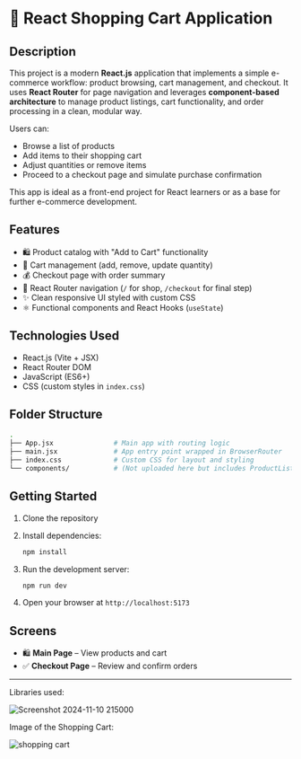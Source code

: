 # 🛒 React Shopping Cart Application

## Description

This project is a modern **React.js** application that implements a simple e-commerce workflow: product browsing, cart management, and checkout. It uses **React Router** for page navigation and leverages **component-based architecture** to manage product listings, cart functionality, and order processing in a clean, modular way.

Users can:

* Browse a list of products
* Add items to their shopping cart
* Adjust quantities or remove items
* Proceed to a checkout page and simulate purchase confirmation

This app is ideal as a front-end project for React learners or as a base for further e-commerce development.

## Features

* 🛍️ Product catalog with "Add to Cart" functionality
* 🧺 Cart management (add, remove, update quantity)
* 💰 Checkout page with order summary
* 🔁 React Router navigation (`/` for shop, `/checkout` for final step)
* ✨ Clean responsive UI styled with custom CSS
* ⚛️ Functional components and React Hooks (`useState`)

## Technologies Used

* React.js (Vite + JSX)
* React Router DOM
* JavaScript (ES6+)
* CSS (custom styles in `index.css`)

## Folder Structure

```bash
.
├── App.jsx               # Main app with routing logic
├── main.jsx              # App entry point wrapped in BrowserRouter
├── index.css             # Custom CSS for layout and styling
└── components/           # (Not uploaded here but includes ProductList, Cart, Checkout)
```

## Getting Started

1. Clone the repository

2. Install dependencies:

   ```bash
   npm install
   ```

3. Run the development server:

   ```bash
   npm run dev
   ```

4. Open your browser at `http://localhost:5173`

## Screens

* 🛍️ **Main Page** – View products and cart
* ✅ **Checkout Page** – Review and confirm orders

---

Libraries used:

![Screenshot 2024-11-10 215000](https://github.com/user-attachments/assets/8b5b5054-1f78-4765-855e-cc09da2050e0)

Image of the Shopping Cart:

![shopping cart](https://github.com/user-attachments/assets/a2fe7bbf-c1b6-4c09-9ba4-5ca08a4f493b)
